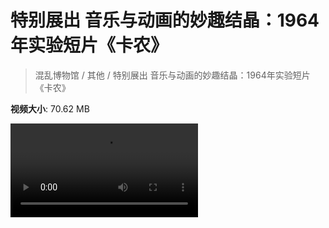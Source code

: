 # 特别展出 音乐与动画的妙趣结晶：1964年实验短片《卡农》

> 混乱博物馆 / 其他 / 特别展出 音乐与动画的妙趣结晶：1964年实验短片《卡农》

**视频大小**: 70.62 MB

<div class="video"><video src="https://file.hsyhx.top/video/混乱博物馆/其他/特别展出 音乐与动画的妙趣结晶：1964年实验短片《卡农》.mp4" controls preload>🤔 您的浏览器不支持 video 标签</video></div>